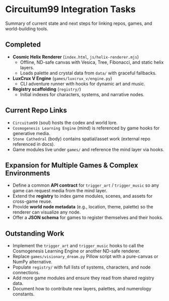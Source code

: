 # Circuitum99 Integration Tasks

Summary of current state and next steps for linking repos, games, and world-building tools.

## Completed
- **Cosmic Helix Renderer** (`index.html`, `js/helix-renderer.mjs`)
  - Offline, ND-safe canvas with Vesica, Tree, Fibonacci, and static helix layers.
  - Loads palette and crystal data from `data/` with graceful fallbacks.
- **LuxCrux V Engine** (`games/luxcrux_v/engine.py`)
  - CLI adventure runner with hooks for dynamic art and music.
- **Registry scaffolding** (`registry/`)
  - Initial indexes for characters, systems, and narrative nodes.

## Current Repo Links
- `Circuitum99` (soul) hosts the codex and world lore.
- `Cosmogenesis Learning Engine` (mind) is referenced by game hooks for generative media.
- `Stone Cathedral` (body) contains spatial/asset work (external repo referenced in docs).
- Game modules live under `games/` and reference the mind layer via hooks.

## Expansion for Multiple Games & Complex Environments
- Define a common **API contract** for `trigger_art` / `trigger_music` so any game can request media from the mind layer.
- Extend the **registry** to index game modules, scenes, and assets for cross-game reuse.
- Provide **world node metadata** (e.g., location, theme, palette) so the renderer can visualize any node.
- Offer a **JSON schema** for games to register themselves and their hooks.

## Outstanding Work
- Implement the `trigger_art` and `trigger_music` hooks to call the Cosmogenesis Learning Engine or another ND-safe renderer.
- Replace `games/visionary_dream.py` Pillow script with a pure-canvas or NumPy alternative.
- Populate `registry/` with full lists of systems, characters, and node connections.
- Add more game modules and ensure they read from shared registry data.
- Document how to contribute new layers, palettes, and numerology constants.

